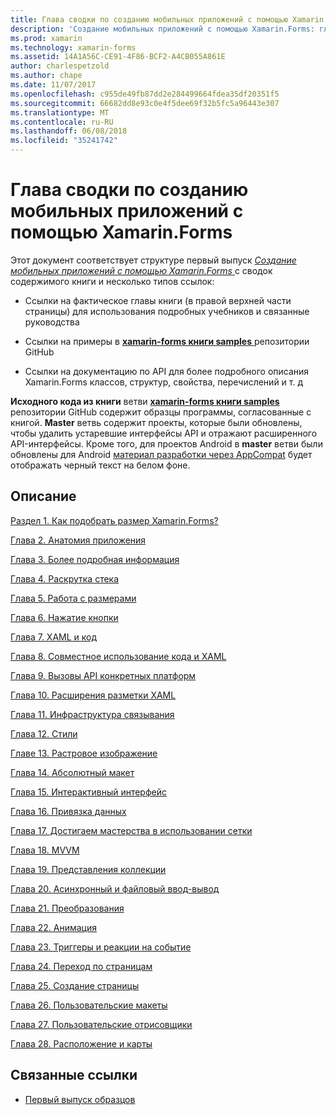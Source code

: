 ```yaml
---
title: Глава сводки по созданию мобильных приложений с помощью Xamarin.Forms
description: 'Создание мобильных приложений с помощью Xamarin.Forms: глава сводки'
ms.prod: xamarin
ms.technology: xamarin-forms
ms.assetid: 14A1A56C-CE91-4F86-BCF2-A4CB055A861E
author: charlespetzold
ms.author: chape
ms.date: 11/07/2017
ms.openlocfilehash: c955de49fb87dd2e284499664fdea35df20351f5
ms.sourcegitcommit: 66682dd8e93c0e4f5dee69f32b5fc5a96443e307
ms.translationtype: MT
ms.contentlocale: ru-RU
ms.lasthandoff: 06/08/2018
ms.locfileid: "35241742"
---
```

# <a name="chapter-summaries-for-creating-mobile-apps-with-xamarinforms"></a>Глава сводки по созданию мобильных приложений с помощью Xamarin.Forms

Этот документ соответствует структуре первый выпуск [ *Создание мобильных приложений с помощью Xamarin.Forms* ](~/xamarin-forms/creating-mobile-apps-xamarin-forms/index.md) с сводок содержимого книги и несколько типов ссылок:

- Ссылки на фактическое главы книги (в правой верхней части страницы) для использования подробных учебников и связанные руководства

- Ссылки на примеры в [ **xamarin-forms книги samples** ](https://github.com/xamarin/xamarin-forms-book-samples) репозитории GitHub

- Ссылки на документацию по API для более подробного описания Xamarin.Forms классов, структур, свойства, перечислений и т. д

**Исходного кода из книги** ветви [ **xamarin-forms книги samples** ](https://github.com/xamarin/xamarin-forms-book-samples) репозитории GitHub содержит образцы программы, согласованные с книгой. **Master** ветвь содержит проекты, которые были обновлены, чтобы удалить устаревшие интерфейсы API и отражают расширенного API-интерфейсы. Кроме того, для проектов Android в **master** ветви были обновлены для Android [материал разработки через AppCompat](~/xamarin-forms/platform/android/index.md) будет отображать черный текст на белом фоне.

## <a name="contents"></a>Описание

[Раздел 1. Как подобрать размер Xamarin.Forms?](chapter01.md)

[Глава 2. Анатомия приложения](chapter02.md)

[Глава 3. Более подробная информация](chapter03.md)

[Глава 4. Раскрутка стека](chapter04.md)

[Глава 5. Работа с размерами](chapter05.md)

[Глава 6. Нажатие кнопки](chapter06.md)

[Глава 7. XAML и код](chapter07.md)

[Глава 8. Совместное использование кода и XAML](chapter08.md)

[Глава 9. Вызовы API конкретных платформ](chapter09.md)

[Глава 10. Расширения разметки XAML](chapter10.md)

[Глава 11. Инфраструктура связывания](chapter11.md)

[Глава 12. Стили](chapter12.md)

[Главе 13. Растровое изображение](chapter13.md)

[Глава 14. Абсолютный макет](chapter14.md)

[Глава 15. Интерактивный интерфейс](chapter15.md)

[Глава 16. Привязка данных](chapter16.md)

[Глава 17. Достигаем мастерства в использовании сетки](chapter17.md)

[Глава 18. MVVM](chapter18.md)

[Глава 19. Представления коллекции](chapter19.md)

[Глава 20. Асинхронный и файловый ввод-вывод](chapter20.md)

[Глава 21. Преобразования](chapter21.md)

[Глава 22. Анимация](chapter22.md)

[Глава 23. Триггеры и реакции на событие](chapter23.md)

[Глава 24. Переход по страницам](chapter24.md)

[Глава 25. Создание страницы](chapter25.md)

[Глава 26. Пользовательские макеты](chapter26.md)

[Глава 27. Пользовательские отрисовщики](chapter27.md)

[Глава 28. Расположение и карты](chapter28.md)



## <a name="related-links"></a>Связанные ссылки

- [Первый выпуск образцов](https://github.com/xamarin/xamarin-forms-book-samples)
